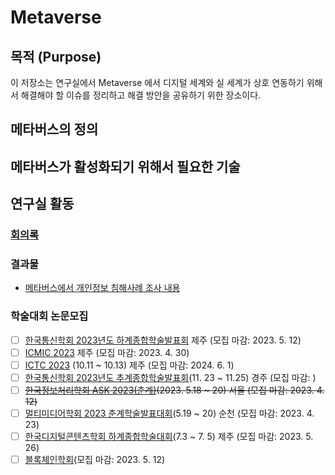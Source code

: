 # Metaverse

## 목적 (Purpose)

이 저장소는 연구실에서 Metaverse 에서 디지털 세계와 실 세계가 상호 연동하기 위해서 해결해야 할 이슈를 정리하고 해결 방안을 공유하기 위한 장소이다. 


## 메타버스의 정의 


## 메타버스가 활성화되기 위해서 필요한 기술 







## 연구실 활동

### [회의록](./Minutes)
### 결과물
* [메타버스에서 개인정보 침해사례 조사 내용](https://docs.google.com/document/d/1FtaDOSNipZrlZeQ_qHBKHMWPLWNNYQ1Zc5YdtcQ2_VA/edit)
### 학술대회 논문모집
* [ ] [한국통신학회 2023년도 하계종합학술발표회](https://www.kics.or.kr/html/?pmode=inputList&smode=view&part=&intAcSeq=710) 제주 (모집 마감: 2023. 5. 12)
* [ ] [ICMIC 2023](https://www.kics.or.kr/html/?pmode=event) 제주 (모집 마감: 2023. 4. 30)
* [ ] [ICTC 2023](https://ictc.org/) (10.11 ~ 10.13) 제주 (모집 마감: 2024. 6. 1) 
* [ ] [한국통신학회 2023년도 추계종합학술발표회](https://www.kics.or.kr/html/?pmode=inputList&smode=view&part=&intAcSeq=710)(11. 23 ~ 11.25) 경주 (모집 마감:  )
* [ ] ~~[한국정보처리학회 ASK 2023(춘계)](http://kips.or.kr/bbs/sn/article/2645)(2023. 5.18 ~ 20) 서울 (모집 마감: 2023. 4. 12)~~
* [ ] [멀티미디어학회 2023 춘계학술발표대회](http://kmms.or.kr/34)(5.19 ~ 20) 순천 (모집 마감: 2023. 4. 23) 
* [ ] [한국디지털콘텐츠학회 하계종합학술대회](https://dcs.or.kr/index.php)(7.3 ~ 7. 5) 제주 (모집 마감: 2023. 5. 26)
* [ ] [블록체인학회](http://www.ksblockchain.org/home/bbs/board.php?bo_table=geahoik&wr_id=18)(모집 마감: 2023. 5. 12)
